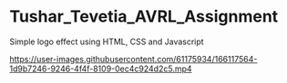 # Tushar_Tevetia_AVRL_Assignment
Simple logo effect using HTML, CSS and Javascript 


https://user-images.githubusercontent.com/61175934/166117564-1d9b7246-9246-4f4f-8109-0ec4c924d2c5.mp4

